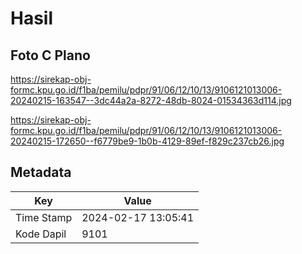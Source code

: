 # Hasil

## Foto C Plano

https://sirekap-obj-formc.kpu.go.id/f1ba/pemilu/pdpr/91/06/12/10/13/9106121013006-20240215-163547--3dc44a2a-8272-48db-8024-01534363d114.jpg

https://sirekap-obj-formc.kpu.go.id/f1ba/pemilu/pdpr/91/06/12/10/13/9106121013006-20240215-172650--f6779be9-1b0b-4129-89ef-f829c237cb26.jpg


## Metadata

| Key        | Value               |
| ---------- | ------------------- |
| Time Stamp | 2024-02-17 13:05:41 |
| Kode Dapil | 9101                |



